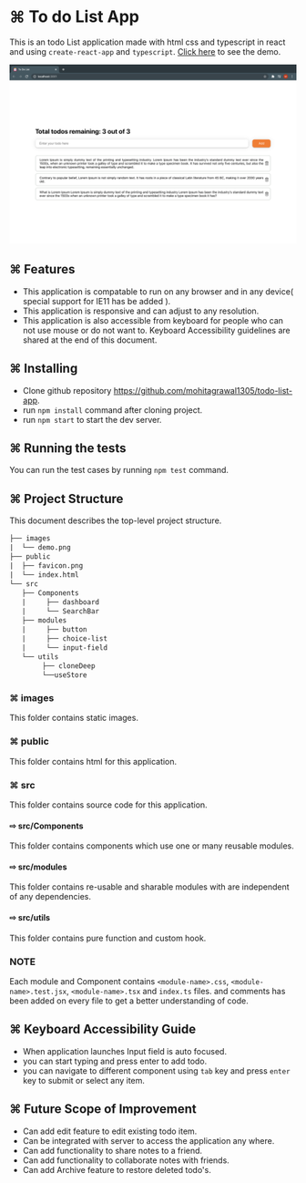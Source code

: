 # ⌘ To do List App

This is an todo List application made with html css and typescript in react and using `create-react-app` and `typescript`. [Click here]( https://7o1zg.csb.app/ ) to see the demo.

![](images/demo.png)

## ⌘ Features
- This application is compatable to run on any browser and in any device( special support for IE11 has be added ).
- This application is responsive and can adjust to any resolution.
- This application is also accessible from keyboard for people who can not use mouse or do not want to. Keyboard Accessibility guidelines are shared at the end of this document.

## ⌘ Installing
- Clone github repository https://github.com/mohitagrawal1305/todo-list-app.
- run `npm install` command after cloning project.
- run `npm start` to start the dev server.


## ⌘ Running the tests
You can run the test cases by running `npm test` command.

## ⌘ Project Structure
This document describes the top-level project structure.

```
├── images
|  └── demo.png
├── public
|  ├── favicon.png
|  └── index.html
└── src
   ├── Components
   |     ├── dashboard
   |     └── SearchBar
   ├── modules
   |     ├── button
   |     ├── choice-list
   |     └── input-field
   └── utils
        ├── cloneDeep
        └──useStore
```


### ⌘ images
This folder contains static images.

### ⌘ public
This folder contains html for this application.

### ⌘ src
This folder contains source code for this application.

#### ⇨ src/Components
   This folder contains components which use one or many reusable modules.

#### ⇨ src/modules
   This folder contains re-usable and sharable modules with are independent of any dependencies.


#### ⇨ src/utils
   This folder contains pure function and custom hook.
   
### **NOTE**
  Each module and Component contains `<module-name>.css`, `<module-name>.test.jsx`, `<module-name>.tsx` and `index.ts` files. and comments has been added on every file to get a better understanding of code.


## ⌘ Keyboard Accessibility Guide
- When application launches Input field is auto focused.
- you can start typing and press enter to add todo.
- you can navigate to different component using `tab` key and press `enter` key to submit or select any item.

## ⌘ Future Scope of Improvement
- Can add edit feature to edit existing todo item.
- Can be integrated with server to access the application any where.
- Can add functionality to share notes to a friend.
- Can add functionality to collaborate notes with friends.
- Can add Archive feature to restore deleted todo's.